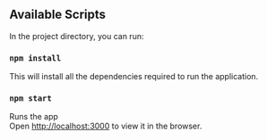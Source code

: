 ## Available Scripts

In the project directory, you can run:

### `npm install`

This will install all the dependencies required to run the application.


### `npm start`

Runs the app <br />
Open [http://localhost:3000](http://localhost:3000) to view it in the browser.
